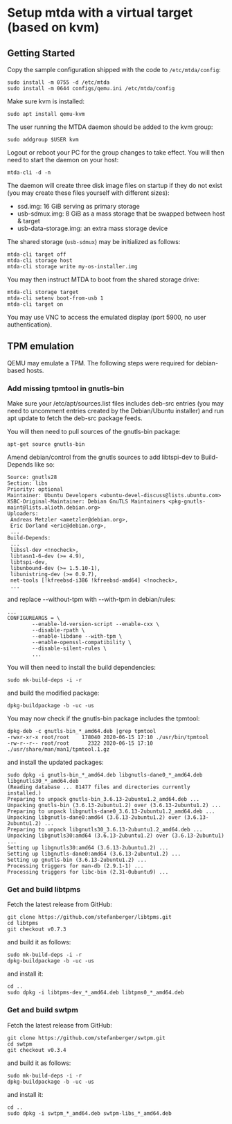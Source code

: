 # Setup mtda with a virtual target (based on kvm)

## Getting Started

Copy the sample configuration shipped with the code to `/etc/mtda/config`:

```
sudo install -m 0755 -d /etc/mtda
sudo install -m 0644 configs/qemu.ini /etc/mtda/config
```

Make sure kvm is installed:

```
sudo apt install qemu-kvm
```

The user running the MTDA daemon should be added to the kvm group:

```
sudo addgroup $USER kvm
```

Logout or reboot your PC for the group changes to take effect. You will then
need to start the daemon on your host:

```
mtda-cli -d -n
```

The daemon will create three disk image files on startup if they do not exist
(you may create these files yourself with different sizes):

 * ssd.img: 16 GiB serving as primary storage
 * usb-sdmux.img: 8 GiB as a mass storage that be swapped between host & target
 * usb-data-storage.img: an extra mass storage device

The shared storage (`usb-sdmux`) may be initialized as follows:

```
mtda-cli target off
mtda-cli storage host
mtda-cli storage write my-os-installer.img
```

You may then instruct MTDA to boot from the shared storage drive:

```
mtda-cli storage target
mtda-cli setenv boot-from-usb 1
mtda-cli target on
```

You may use VNC to access the emulated display (port 5900, no user authentication).

## TPM emulation

QEMU may emulate a TPM. The following steps were required for debian-based hosts.

### Add missing tpmtool in gnutls-bin

Make sure your /etc/apt/sources.list files includes deb-src entries (you may
need to uncomment entries created by the Debian/Ubuntu installer) and run apt
update to fetch the deb-src package feeds.

You will then need to pull sources of the gnutls-bin package:

```
apt-get source gnutls-bin
```

Amend debian/control from the gnutls sources to add libtspi-dev to Build-Depends like so:

```
Source: gnutls28
Section: libs
Priority: optional
Maintainer: Ubuntu Developers <ubuntu-devel-discuss@lists.ubuntu.com>
XSBC-Original-Maintainer: Debian GnuTLS Maintainers <pkg-gnutls-maint@lists.alioth.debian.org>
Uploaders:
 Andreas Metzler <ametzler@debian.org>,
 Eric Dorland <eric@debian.org>,
 ...
Build-Depends:
 ...
 libssl-dev <!nocheck>,
 libtasn1-6-dev (>= 4.9),
 libtspi-dev,
 libunbound-dev (>= 1.5.10-1),
 libunistring-dev (>= 0.9.7),
 net-tools [!kfreebsd-i386 !kfreebsd-amd64] <!nocheck>,
 ...
```

and replace --without-tpm with --with-tpm in debian/rules:

```
...
CONFIGUREARGS = \
        --enable-ld-version-script --enable-cxx \
        --disable-rpath \
        --enable-libdane --with-tpm \
        --enable-openssl-compatibility \
        --disable-silent-rules \
        ...
```

You will then need to install the build dependencies:

```
sudo mk-build-deps -i -r
```

and build the modified package:

```
dpkg-buildpackage -b -uc -us
```

You may now check if the gnutls-bin package includes the tpmtool:

```
dpkg-deb -c gnutls-bin_*_amd64.deb |grep tpmtool
-rwxr-xr-x root/root    178040 2020-06-15 17:10 ./usr/bin/tpmtool
-rw-r--r-- root/root      2322 2020-06-15 17:10 ./usr/share/man/man1/tpmtool.1.gz
```

and install the updated packages:

```
sudo dpkg -i gnutls-bin_*_amd64.deb libgnutls-dane0_*_amd64.deb libgnutls30_*_amd64.deb
(Reading database ... 81477 files and directories currently installed.)
Preparing to unpack gnutls-bin_3.6.13-2ubuntu1.2_amd64.deb ...
Unpacking gnutls-bin (3.6.13-2ubuntu1.2) over (3.6.13-2ubuntu1.2) ...
Preparing to unpack libgnutls-dane0_3.6.13-2ubuntu1.2_amd64.deb ...
Unpacking libgnutls-dane0:amd64 (3.6.13-2ubuntu1.2) over (3.6.13-2ubuntu1.2) ...
Preparing to unpack libgnutls30_3.6.13-2ubuntu1.2_amd64.deb ...
Unpacking libgnutls30:amd64 (3.6.13-2ubuntu1.2) over (3.6.13-2ubuntu1) ...
Setting up libgnutls30:amd64 (3.6.13-2ubuntu1.2) ...
Setting up libgnutls-dane0:amd64 (3.6.13-2ubuntu1.2) ...
Setting up gnutls-bin (3.6.13-2ubuntu1.2) ...
Processing triggers for man-db (2.9.1-1) ...
Processing triggers for libc-bin (2.31-0ubuntu9) ...
```

### Get and build libtpms

Fetch the latest release from GitHub:

```
git clone https://github.com/stefanberger/libtpms.git
cd libtpms
git checkout v0.7.3
```

and build it as follows:

```
sudo mk-build-deps -i -r
dpkg-buildpackage -b -uc -us
```

and install it:

```
cd ..
sudo dpkg -i libtpms-dev_*_amd64.deb libtpms0_*_amd64.deb
```

### Get and build swtpm

Fetch the latest release from GitHub:

```
git clone https://github.com/stefanberger/swtpm.git
cd swtpm
git checkout v0.3.4
```

and build it as follows:

```
sudo mk-build-deps -i -r
dpkg-buildpackage -b -uc -us
```

and install it:

```
cd ..
sudo dpkg -i swtpm_*_amd64.deb swtpm-libs_*_amd64.deb
```
